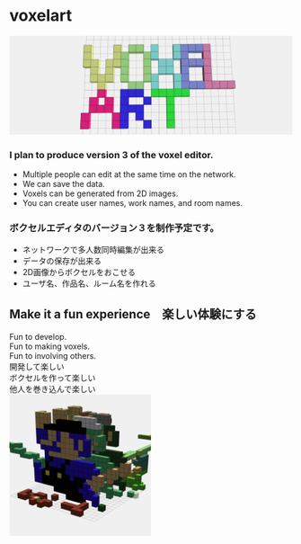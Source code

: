 # voxelart
<img src="voxelart-logo.png">  
  
### I plan to produce version 3 of the voxel editor.
  
- Multiple people can edit at the same time on the network.
- We can save the data.
- Voxels can be generated from 2D images.
- You can create user names, work names, and room names.
  


### ボクセルエディタのバージョン３を制作予定です。    
  
- ネットワークで多人数同時編集が出来る
- データの保存が出来る
- 2D画像からボクセルをおこせる
- ユーザ名、作品名、ルーム名を作れる

## Make it a fun experience　楽しい体験にする
Fun to develop.  
Fun to making voxels.  
Fun to involving others.  
開発して楽しい  
ボクセルを作って楽しい  
他人を巻き込んで楽しい  
<img src="mario.png" width="50%">
